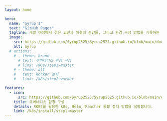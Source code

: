 ```yaml
---
layout: home

hero:
  name: "Syrup's"
  text: "GitHub Pages"
  tagline: 개발 여정에서 겪은 고민과 해결의 순간들, 그리고 환경 구성 방법을 기록하는 공간
  image:
    src: https://github.com/Syrup2525/Syrup2525.github.io/blob/main/docs/images/logo_circle.png?raw=true
    alt: Syrup
  # actions:
    # - theme: brand
      # text: 쿠버네티스 환경 구성
      # link: /k8s/step1-master
    # - theme: alt
    #   text: Worker 설치
    #   link: /k8s/step2-worker

features:
  - icon:
      src: https://github.com/Syrup2525/Syrup2525.github.io/blob/main/docs/images/kubernetes_logo.png?raw=true
    title: 쿠버네티스 환경 구성
    details: RKE2를 활용한 k8s, Helm, Rancher 통합 설치 방법을 설명합니다.
    link: /k8s/install/step1-master
---
```


